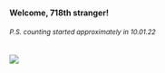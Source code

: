 #### Welcome, 718th stranger!

###### <sup>P.S. counting started approximately in 10.01.22</sup>

<img src="https://kraftwerk28.pp.ua/vcnt.png"></img>
